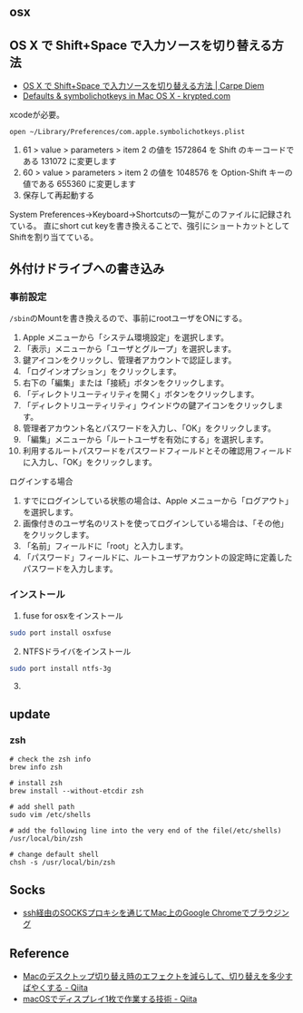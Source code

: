 ## osx

## OS X で Shift+Space で入力ソースを切り替える方法
* [OS X で Shift+Space で入力ソースを切り替える方法 | Carpe Diem](https://www.sssg.org/blogs/naoya/archives/2579)
* [Defaults & symbolichotkeys in Mac OS X - krypted.com](http://krypted.com/mac-os-x/defaults-symbolichotkeys/)

xcodeが必要。

```
open ~/Library/Preferences/com.apple.symbolichotkeys.plist
```

1. 61 > value > parameters > item 2 の値を 1572864 を Shift のキーコードである 131072 に変更します
2. 60 > value > parameters > item 2 の値を 1048576 を Option-Shift キーの値である 655360 に変更します
3. 保存して再起動する

System Preferences->Keyboard->Shortcutsの一覧がこのファイルに記録されている。
直にshort cut keyを書き換えることで、強引にショートカットとしてShiftを割り当てている。


## 外付けドライブへの書き込み

### 事前設定
`/sbin`のMountを書き換えるので、事前にrootユーザをONにする。
1. Apple メニューから「システム環境設定」を選択します。
2. 「表示」メニューから「ユーザとグループ」を選択します。
3. 鍵アイコンをクリックし、管理者アカウントで認証します。
4. 「ログインオプション」をクリックします。
5. 右下の「編集」または「接続」ボタンをクリックします。
6. 「ディレクトリユーティリティを開く」ボタンをクリックします。
7. 「ディレクトリユーティリティ」ウインドウの鍵アイコンをクリックします。
8. 管理者アカウント名とパスワードを入力し、「OK」をクリックします。
9. 「編集」メニューから「ルートユーザを有効にする」を選択します。
10. 利用するルートパスワードをパスワードフィールドとその確認用フィールドに入力し、「OK」をクリックします。

ログインする場合
1. すでにログインしている状態の場合は、Apple メニューから「ログアウト」を選択します。
2. 画像付きのユーザ名のリストを使ってログインしている場合は、「その他」をクリックします。
3. 「名前」フィールドに「root」と入力します。
4. 「パスワード」フィールドに、ルートユーザアカウントの設定時に定義したパスワードを入力します。


### インストール

1. fuse for osxをインストール
```zsh
sudo port install osxfuse
```
2. NTFSドライバをインストール
```zsh
sudo port install ntfs-3g
```
3. 

## update

### zsh

```shell
# check the zsh info
brew info zsh

# install zsh
brew install --without-etcdir zsh

# add shell path
sudo vim /etc/shells

# add the following line into the very end of the file(/etc/shells)
/usr/local/bin/zsh

# change default shell
chsh -s /usr/local/bin/zsh
```

## Socks
* [ssh経由のSOCKSプロキシを通じてMac上のGoogle Chromeでブラウジング](http://blog.wktk.co.jp/ja/entry/2014/03/11/ssh-socks-proxy-mac-chrome)


## Reference
* [Macのデスクトップ切り替え時のエフェクトを減らして、切り替えを多少すばやくする - Qiita](http://qiita.com/ikedakenno/items/58daf8a961f1813b3c1b)
* [macOSでディスプレイ1枚で作業する技術 - Qiita](http://qiita.com/saboyutaka/items/d6cfd2a2b60f1a374d60)
